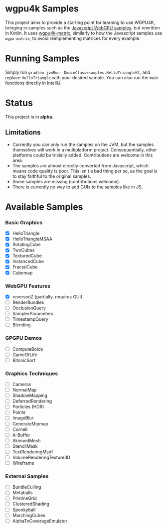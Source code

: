 # wgpu4k Samples

This project aims to provide a starting point for learning to use WGPU4K, 
bringing in samples such as the [Javascript WebGPU samples](https://webgpu.github.io/webgpu-samples/), but rewritten in Kotlin.
It uses [wgpu4k-matrix](https://github.com/natanfudge/wgpu4k-matrix), similarly to how the Javascript samples use `wgpu-matrix`,
to avoid reimplementing matrices for every example.
# Running Samples
Simply run `gradlew jvmRun -DmainClass=samples.HelloTriangleKt`, and replace `HelloTriangle` with your desired sample.
You can also run the `main` functions directly in IntelliJ. 
# Status
This project is in **alpha**.
## Limitations
- Currently you can only run the samples on the JVM, but the samples themselves will work in a multiplatform project. 
Consequentially, other platforms could be trivially added. Contributions are welcome in this area.
- The samples are almost directly converted from Javascript, which means code quality is poor. 
This isn't a bad thing per se, as the goal is to stay faithful to the original samples. 
- Some samples are missing (contributions welcome). 
- There is currently no way to add GUIs to the samples like in JS. 
# Available Samples
### Basic Graphics
- [x] HelloTriangle
- [x] HelloTriangleMSAA
- [x] RotatingCube
- [x] TwoCubes
- [x] TexturedCube
- [x] InstancedCube
- [x] FractalCube
- [x] Cubemap
### WebGPU Features
- [x] reversedZ (partially, requires GUI)
- [ ] RenderBundles
- [ ] OcclusionQuery
- [ ] SamplerParameters
- [ ] TimestampQuery
- [ ] Blending
### GPGPU Demos
- [ ] ComputeBoids
- [ ] GameOfLife
- [ ] BitonicSort
### Graphics Techniques
- [ ] Cameras
- [ ] NormalMap
- [ ] ShadowMapping
- [ ] DeferredRendering
- [ ] Particles (HDR)
- [ ] Points
- [ ] ImageBlur
- [ ] GenerateMipmap
- [ ] Cornell
- [ ] A-Buffer
- [ ] SkinnedMesh
- [ ] StencilMask
- [ ] TextRenderingMsdf
- [ ] VolumeRenderingTexture3D
- [ ] Wireframe
### External Samples
- [ ] BundleCulling
- [ ] Metaballs
- [ ] PristineGrid
- [ ] ClusteredShading
- [ ] Spookyball
- [ ] MarchingCubes
- [ ] AlphaToCoverageEmulator
